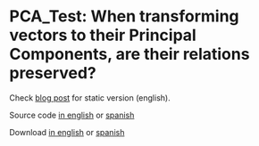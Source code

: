 # PCA_Test: When transforming vectors to their Principal Components, are their relations preserved?


Check [blog post](http://eduardofv.com/2017/09/16/pca_preserve_relations/) for static version (english).

Source code [in english](pca_test.Rmd) or [spanish](pca_test.Rmd)

Download [in english](pca_test-EN.html) or [spanish](pca_test.html)


